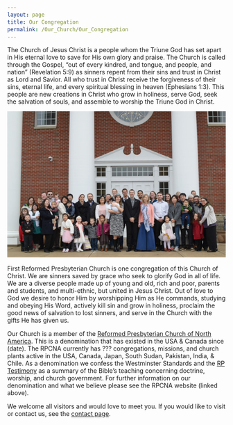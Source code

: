 ```yaml
---
layout: page
title: Our Congregation
permalink: /Our_Church/Our_Congregation
---
```


The Church of Jesus Christ is a people whom the Triune God has set apart in His eternal love to save for His own glory and praise. The Church is called through the Gospel, “out of every kindred, and tongue, and people, and nation” (Revelation 5:9) as sinners repent from their sins and trust in Christ as Lord and Savior. All who trust in Christ receive the forgiveness of their sins, eternal life, and every spiritual blessing in heaven (Ephesians 1:3). This people are new creations in Christ who grow in holiness, serve God, seek the salvation of souls, and assemble to worship the Triune God in Christ.  

<a href="/Media/PageMedia/Our_Congregation.jpg"><img src="/Media/PageMedia/Our_Congregation_scaled.jpg" alt="Photo of our congregation" class="page-image page-image-left" /></a>

First Reformed Presbyterian Church is one congregation of this Church of Christ. We are sinners saved by grace who seek to glorify God in all of life. We are a diverse people made up of young and old, rich and poor, parents and students, and multi-ethnic, but united in Jesus Christ. Out of love to God we desire to honor Him by worshipping Him as He commands, studying and obeying His Word, actively kill sin and grow in holiness, proclaim the good news of salvation to lost sinners, and serve in the Church with the gifts He has given us. 

Our Church is a member of the [Reformed Presbyterian Church of North America][1]. This is a denomination that has existed in the USA & Canada since (date). The RPCNA currently has ??? congregations, missions, and church plants active in the USA, Canada, Japan, South Sudan, Pakistan, India, & Chile. As a denomination we confess the Westminster Standards and the [RP Testimony][2] as a summary of the Bible’s teaching concerning doctrine, worship, and church government. For further information on our denomination and what we believe please see the RPCNA website (linked above). 

We welcome all visitors and would love to meet you. If you would like to visit or contact us, see the [contact page](/Contact).

[1]: https://rpcna.org/
[2]: https://rpcna.org/history/constitution.pdf